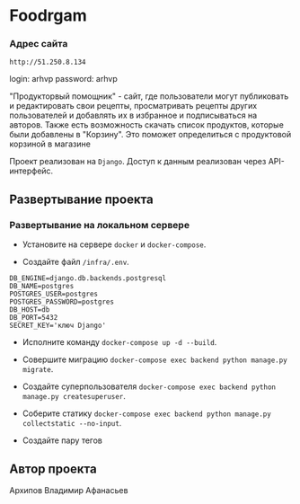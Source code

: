 # Foodrgam

### Адрес сайта
```
http://51.250.8.134
```
login: arhvp
password: arhvp

"Продукторвый помощник" - сайт, где пользователи могут публиковать и редактировать свои рецепты, просматривать 
рецепты других пользователей и добавлять их в избранное и подписываться на авторов.
Также есть возможность скачать список продуктов, которые были добавлены в "Корзину".
Это поможет определиться с продуктовой корзиной в магазине

Проект реализован на `Django`.
Доступ к данным реализован через API-интерфейс.

## Развертывание проекта

### Развертывание на локальном сервере

- Установите на сервере `docker` и `docker-compose`.

- Создайте файл `/infra/.env`.
```
DB_ENGINE=django.db.backends.postgresql
DB_NAME=postgres
POSTGRES_USER=postgres
POSTGRES_PASSWORD=postgres
DB_HOST=db
DB_PORT=5432
SECRET_KEY='ключ Django'
```
- Исполните команду `docker-compose up -d --build`.

- Совершите миграцию `docker-compose exec backend python manage.py migrate`.

- Создайте суперпользователя `docker-compose exec backend python manage.py createsuperuser`.

- Соберите статику `docker-compose exec backend python manage.py collectstatic --no-input`.

- Создайте пару тегов

## Автор проекта

Архипов Владимир Афанасьев
